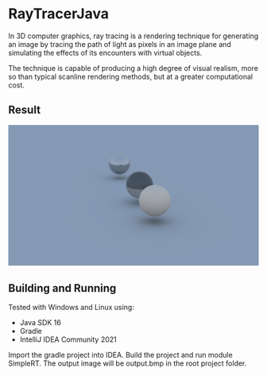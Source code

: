 # RayTracerJava

In 3D computer graphics, ray tracing is a rendering technique for generating an image by tracing the path of light as pixels in an image plane and simulating the effects of its encounters with virtual objects.

The technique is capable of producing a high degree of visual realism, more so than typical scanline rendering methods, but at a greater computational cost.

## Result
   ![Ray Traced Image](output.bmp)

## Building and Running

Tested with Windows and Linux using:

- Java SDK 16
- Gradle
- IntelliJ IDEA Community 2021

Import the gradle project into IDEA. Build the project and run module SimpleRT. The output image will be output.bmp in the root project folder.